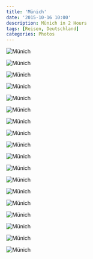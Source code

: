 ```yaml
---
title: 'Münich'
date: '2015-10-16 10:00'
description: Münich in 2 Hours
tags: [Reisen, Deutschland]
categories: Photos
---
```


<div class='preview'><img src='{{urls.media}}/Mu-nichOK.jpg' alt='Münich'></div>

<a id='3c281767594346804d1b47a522340d4e-800'></a>![Münich]({{urls.media}}/3c281767594346804d1b47a522340d4e-800.jpg '«Проникновенье наше по планете…» — Мюнхен, Башня Alter Peter')

<a id='7f298b6bc581c9b28060697c1b271867-800'></a>![Münich]({{urls.media}}/7f298b6bc581c9b28060697c1b271867-800.jpg 'Город застроен совершенно стохастически.')

<a id='0e1f159817f03b2010ec8e14ea3e9776-800'></a>![Münich]({{urls.media}}/0e1f159817f03b2010ec8e14ea3e9776-800.jpg 'Стохастически совершенно. Вглядитесь в геометрию улиц.')

<a id='5347292c0f17df638f15476442b748d9-800'></a>![Münich]({{urls.media}}/5347292c0f17df638f15476442b748d9-800.jpg 'То есть абсолютно.')

<a id='9915906dd565c01a0ce477ced6bb9feb-800'></a>![Münich]({{urls.media}}/9915906dd565c01a0ce477ced6bb9feb-800.jpg 'Церковь Святого Петра.')

<a id='d03ed4263d8444bf1da4fb2a9fc61b52-800'></a>![Münich]({{urls.media}}/d03ed4263d8444bf1da4fb2a9fc61b52-800.jpg 'Три поросенка (нем. версия).')

<a id='ac63c950d659711f180d58c10965fe8b-800'></a>![Münich]({{urls.media}}/ac63c950d659711f180d58c10965fe8b-800.jpg 'Арочные своды.')

<a id='c30975324e0d5d051f356302f7af0232-800'></a>![Münich]({{urls.media}}/c30975324e0d5d051f356302f7af0232-800.jpg 'Внезапный привет из Ленинграда.')

<a id='6a6252c3e782034687d103eeb5a0dcdd-800'></a>![Münich]({{urls.media}}/6a6252c3e782034687d103eeb5a0dcdd-800.jpg 'Тут тоже понимали толк в эркерах.')

<a id='d80e95185a519b85896ca9cc399b0877-800'></a>![Münich]({{urls.media}}/d80e95185a519b85896ca9cc399b0877-800.jpg 'Очень осторожный пользователь подземного перехода.')

<a id='ba41452227bf0d3c4d2b0bdc64f079b2-800'></a>![Münich]({{urls.media}}/ba41452227bf0d3c4d2b0bdc64f079b2-800.jpg 'Шляпа Земли.')

<a id='b428ec7a4d34a0583587e900b3cd769e-800'></a>![Münich]({{urls.media}}/b428ec7a4d34a0583587e900b3cd769e-800.jpg 'Просто башня.')

<a id='5c7edc43d1f94358428aa102d6cffe83-800'></a>![Münich]({{urls.media}}/5c7edc43d1f94358428aa102d6cffe83-800.jpg 'Ебене zehn. Курить нельзя потому, что ступени деревянные.')

<a id='d69d6bcd2b1beb548c14f180005e4dd0-800'></a>![Münich]({{urls.media}}/d69d6bcd2b1beb548c14f180005e4dd0-800.jpg 'Веселый кабанчик.')

<a id='a83aea29fb1e9c6b016ac70fcc988f2e-800'></a>![Münich]({{urls.media}}/a83aea29fb1e9c6b016ac70fcc988f2e-800.jpg 'Сестра веселого кабанчика.')

<a id='0c5f792a485976c80822b10813a4bfec-800'></a>![Münich]({{urls.media}}/0c5f792a485976c80822b10813a4bfec-800.jpg 'Боковая стена магазина «Patek Philippe».')

<a id='8af936cf19cff5c74c691afe1866f530-800'></a>![Münich]({{urls.media}}/8af936cf19cff5c74c691afe1866f530-800.jpg 'Я потеряла любимый лапсердак.')

